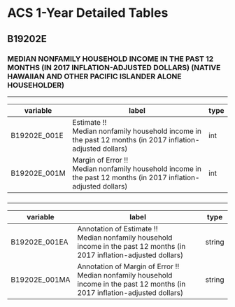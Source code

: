 # ACS 1-Year Detailed Tables

## B19202E

### MEDIAN NONFAMILY HOUSEHOLD INCOME IN THE PAST 12 MONTHS (IN 2017 INFLATION-ADJUSTED DOLLARS) (NATIVE HAWAIIAN AND OTHER PACIFIC ISLANDER ALONE HOUSEHOLDER)

___

| variable | label | type |
| ----- | ----- | ----- |
| B19202E_001E | Estimate !!<br>Median nonfamily household income in the past 12 months (in 2017 inflation-adjusted dollars) | int |
| B19202E_001M | Margin of Error !!<br>Median nonfamily household income in the past 12 months (in 2017 inflation-adjusted dollars) | int |
### 

___

| variable | label | type |
| ----- | ----- | ----- |
| B19202E_001EA | Annotation of Estimate !!<br>Median nonfamily household income in the past 12 months (in 2017 inflation-adjusted dollars) | string |
| B19202E_001MA | Annotation of Margin of Error !!<br>Median nonfamily household income in the past 12 months (in 2017 inflation-adjusted dollars) | string |

